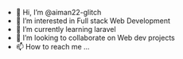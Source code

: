 - 👋 Hi, I’m @aiman22-glitch
- 👀 I’m interested in Full stack Web Development
- 🌱 I’m currently learning laravel
- 💞️ I’m looking to collaborate on Web dev projects
- 📫 How to reach me ...

<!---
aiman22-glitch/aiman22-glitch is a ✨ special ✨ repository because its `README.md` (this file) appears on your GitHub profile.
You can click the Preview link to take a look at your changes.
--->
